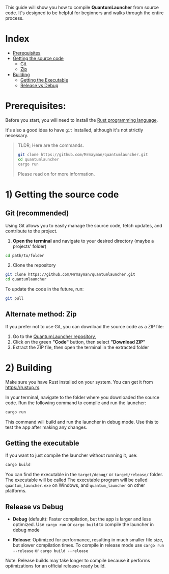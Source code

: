 This guide will show you how to compile **QuantumLauncher**
from source code. It's designed to be helpful for beginners and walks
through the entire process.

# Index

- [Prerequisites](#prerequisites)
- [Getting the source code](#1-getting-the-source-code)
    - [Git](#git-recommended)
    - [Zip](#alternate-method-zip)
- [Building](#2-building)
    - [Getting the Executable](#getting-the-executable)
    - [Release vs Debug](#release-vs-debug)

# Prerequisites:

Before you start, you will need to install
the [Rust programming language](https://rustup.rs/).

It's also a good idea to have `git` installed, although
it's not strictly necessary.

> TLDR; Here are the commands.
>
> ```sh
> git clone https://github.com/Mrmayman/quantumlauncher.git
> cd quantumlauncher
> cargo run
> ```
>
> Please read on for more information.

# 1) Getting the source code

## Git (recommended)

Using Git allows you to easily manage the source code,
fetch updates, and contribute to the project.

1. **Open the terminal** and navigate to your desired directory (maybe a projects' folder)

```sh
cd path/to/folder
```

2. Clone the repository

```sh
git clone https://github.com/Mrmayman/quantumlauncher.git
cd quantumlauncher
```

To update the code in the future, run:

```sh
git pull
```

## Alternate method: Zip

If you prefer not to use Git,
you can download the source code as a ZIP file:

1. Go to the [QuantumLauncher repository](https://github.com/Mrmayman/quantumlauncher),
2. Click on the green **"Code"** button, then select **"Download ZIP"**
3. Extract the ZIP file, then open the terminal in the extracted folder

# 2) Building

Make sure you have Rust installed on your system.
You can get it from <https://rustup.rs>.

In your terminal, navigate to the folder where you
downloaded the source code. Run the following command
to compile and run the launcher:

```sh
cargo run
```

This command will build and run the launcher in debug mode.
Use this to test the app after making any changes.

## Getting the executable

If you want to just compile the launcher without running it, use:

```sh
cargo build
```

You can find the executable in the `target/debug/`
or `target/release/` folder. The executable will be called
The executable program will be called `quantum_launcher.exe`
on Windows, and `quantum_launcher` on other platforms.

## Release vs Debug

- **Debug** (default): Faster compilation, but the app is
  larger and less optimized. Use `cargo run` or `cargo build`
  to compile the launcher in debug mode

- **Release**: Optimized for performance, resulting in much
  smaller file size, but slower compilation times. To compile in release mode
  use `cargo run --release` or `cargo build --release`

Note: Release builds may take longer to compile because it performs
optimizations for an official release-ready build.
